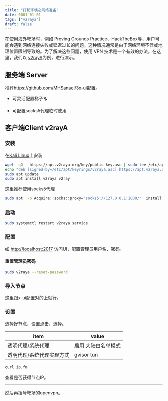 ```yaml
---
title: "打靶环境之网络准备"
date: 0001-01-01
tags: ["v2raya"]
draft: false
---
```


在使用海外靶场时，例如 Proving Grounds Practice、HackTheBox等，用户可能会遇到网络连接失败或延迟过长的问题。这种情况通常是由于网络环境不佳或地理位置限制导致的。为了解决这些问题，使用 VPN 技术是一个有效的办法。在这里，我们以 [v2rayA](https://v2raya.org/)为例，进行演示。

## 服务端 Server

推荐<https://github.com/MHSanaei/3x-ui>配置。

- 可灵活配置梯子🪜

- 可配置socks5代理临时使用

## 客户端Client v2rayA

### 安装

在[Kali Linux](https://www.kali.org/)上安装

```bash
wget -qO - https://apt.v2raya.org/key/public-key.asc | sudo tee /etc/apt/keyrings/v2raya.asc
echo "deb [signed-by=/etc/apt/keyrings/v2raya.asc] https://apt.v2raya.org/ v2raya main" | sudo tee /etc/apt/sources.list.d/v2raya.list
sudo apt update
sudo apt install v2raya v2ray 
```

这里推荐使用socks5代理

```bash
sudo apt  -o Acquire::socks::proxy="socks5://127.0.0.1:1080/"  install v2raya v2ray
```
### 启动

```bash
sudo systemctl restart v2raya.service
```

### 配置

如 [http://localhost:2017](http://localhost:2017/) 访问UI，配置管理员用户名、密码。

#### 重置管理员密码

```bash
sudo v2raya --reset-password
```

### 导入节点

这里跟x-ui配置对的上就行。

### 设置

选择好节点，设置点击，选择。

| item                      | value               |
| ------------------------- | ------------------- |
| 透明代理/系统代理         | 启用:大陆白名单模式 |
| 透明代理/系统代理实现方式 | gvisor tun          |

```bash
curl ip.fm
```

查看是否获得节点IP。

------------

然后再拨号靶场的openvpn。
